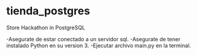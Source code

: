 # tienda_postgres
Store Hackathon in PostgreSQL

-Asegurate de estar conectado a un servidor sql.
-Asegurate de tener instalado Python en su version 3.
-Ejecutar archivo main.py en la terminal.

